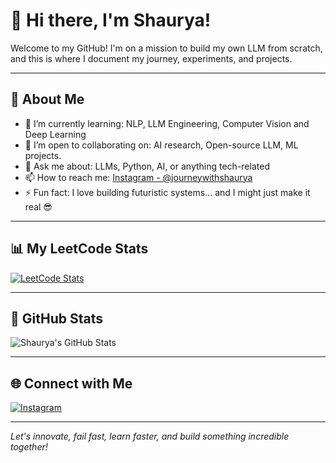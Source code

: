 # 👋 Hi there, I'm Shaurya!

Welcome to my GitHub! I'm on a mission to build my own LLM from scratch, and this is where I document my journey, experiments, and projects.

---

## 🚀 About Me

- 🌱 I’m currently learning: NLP, LLM Engineering, Computer Vision and Deep Learning
- 🤝 I’m open to collaborating on: AI research, Open-source LLM, ML projects.
- 💬 Ask me about: LLMs, Python, AI, or anything tech-related
- 📫 How to reach me: [Instagram - @journeywithshaurya](https://instagram.com/journeywithshaurya)
- ⚡ Fun fact: I love building futuristic systems... and I might just make it real 😎

---

## 📊 My LeetCode Stats

[![LeetCode Stats](https://leetcard.jacoblin.cool/Shaurya_singh780?ext=heatmap)](https://leetcode.com/Shaurya_singh780)

---

## 🧠 GitHub Stats

![Shaurya's GitHub Stats](https://github-readme-stats.vercel.app/api?username=shauryassajal&show_icons=true&theme=tokyonight)

---

## 🌐 Connect with Me

[![Instagram](https://img.shields.io/badge/Instagram-%23E4405F.svg?&style=for-the-badge&logo=instagram&logoColor=white)](https://instagram.com/journeywithshaurya)

---

*Let's innovate, fail fast, learn faster, and build something incredible together!*
